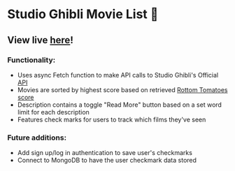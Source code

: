 # Studio Ghibli Movie List :movie_camera:

## View live [here](https://studio-ghibli-api.kathleenwang.repl.co)!

### Functionality: 

- Uses async Fetch function to make API calls to Studio Ghibli's Official [API](https://ghibliapi.herokuapp.com/)
- Movies are sorted by highest score based on retrieved [Rottom Tomatoes score](https://ghibliapi.herokuapp.com/#tag/Films%2Fpaths%2F~1films%2Fget)
- Description contains a toggle "Read More" button based on a set word limit for each description 
- Features check marks for users to track which films they've seen

### Future additions: 

- Add sign up/log in authentication to save user's checkmarks 
- Connect to MongoDB to have the user checkmark data stored 
 

 

